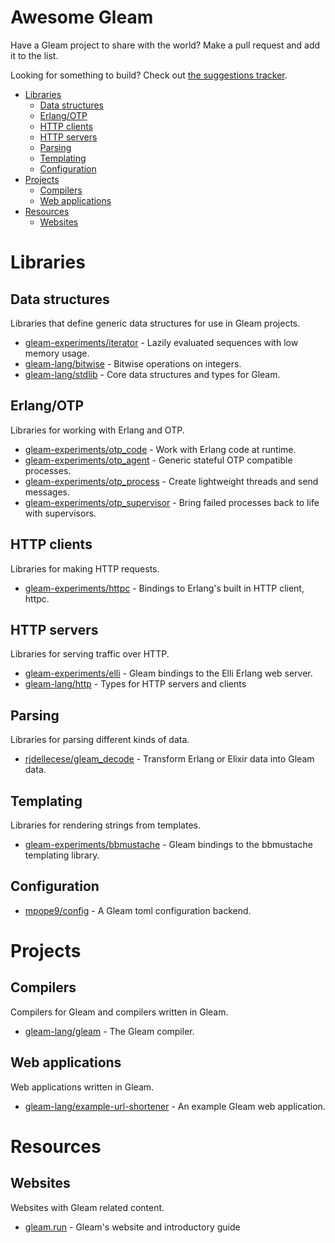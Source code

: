 # Awesome Gleam

Have a Gleam project to share with the world? Make a pull request and add it
to the list.

Looking for something to build? Check out [the suggestions tracker][suggestions].

[suggestions]: https://github.com/gleam-lang/suggestions/issues

- [Libraries](#libraries)
  - [Data structures](#data-structures)
  - [Erlang/OTP](#erlangotp)
  - [HTTP clients](#http-clients)
  - [HTTP servers](#http-servers)
  - [Parsing](#parsing)
  - [Templating](#templating)
  - [Configuration](#configuration)
- [Projects](#projects)
  - [Compilers](#compilers)
  - [Web applications](#web-applications)
- [Resources](#resources)
  - [Websites](#websites)


# Libraries

## Data structures

Libraries that define generic data structures for use in Gleam projects.

- [gleam-experiments/iterator](https://github.com/gleam-experiments/iterator) - Lazily evaluated sequences with low memory usage.
- [gleam-lang/bitwise](https://github.com/gleam-lang/bitwise) - Bitwise operations on integers.
- [gleam-lang/stdlib](https://github.com/gleam-lang/stdlib) - Core data structures and types for Gleam.

## Erlang/OTP

Libraries for working with Erlang and OTP.

- [gleam-experiments/otp_code](https://github.com/gleam-experiments/otp_code) - Work with Erlang code at runtime.
- [gleam-experiments/otp_agent](https://github.com/gleam-experiments/otp_agent) - Generic stateful OTP compatible processes.
- [gleam-experiments/otp_process](https://github.com/gleam-experiments/otp_process) - Create lightweight threads and send messages.
- [gleam-experiments/otp_supervisor](https://github.com/gleam-experiments/otp_supervisor) - Bring failed processes back to life with supervisors.

## HTTP clients

Libraries for making HTTP requests.

- [gleam-experiments/httpc](https://github.com/gleam-experiments/httpc) - Bindings to Erlang's built in HTTP client, httpc.

## HTTP servers

Libraries for serving traffic over HTTP.

- [gleam-experiments/elli](https://github.com/gleam-experiments/elli) - Gleam bindings to the Elli Erlang web server.
- [gleam-lang/http](https://github.com/gleam-lang/http) - Types for HTTP servers and clients

## Parsing

Libraries for parsing different kinds of data.

- [rjdellecese/gleam_decode](https://github.com/rjdellecese/gleam_decode) - Transform Erlang or Elixir data into Gleam data.

## Templating

Libraries for rendering strings from templates.

- [gleam-experiments/bbmustache](https://github.com/gleam-experiments/bbmustache) - Gleam bindings to the bbmustache templating library.

## Configuration

- [mpope9/config](https://github.com/mpope9/config) - A Gleam toml configuration backend.

# Projects

## Compilers

Compilers for Gleam and compilers written in Gleam.

- [gleam-lang/gleam](https://github.com/gleam-lang/gleam) - The Gleam compiler.

## Web applications

Web applications written in Gleam.

- [gleam-lang/example-url-shortener](https://github.com/gleam-lang/example-url-shortener) - An example Gleam web application.


# Resources

## Websites

Websites with Gleam related content.

- [gleam.run](https://gleam.run) - Gleam's website and introductory guide
